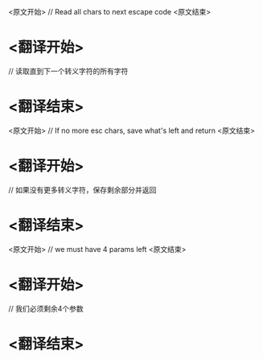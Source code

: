 
<原文开始>
// Read all chars to next escape code
<原文结束>

# <翻译开始>
// 读取直到下一个转义字符的所有字符
# <翻译结束>


<原文开始>
// If no more esc chars, save what's left and return
<原文结束>

# <翻译开始>
// 如果没有更多转义字符，保存剩余部分并返回
# <翻译结束>


<原文开始>
// we must have 4 params left
<原文结束>

# <翻译开始>
// 我们必须剩余4个参数
# <翻译结束>

